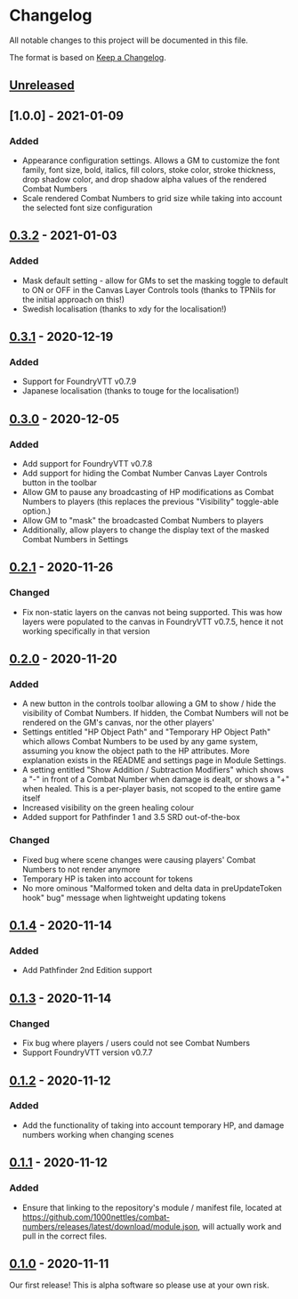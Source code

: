# Changelog

All notable changes to this project will be documented in this file.

The format is based on [Keep a Changelog](https://keepachangelog.com/en/1.0.0/).

## [Unreleased]

## [1.0.0] - 2021-01-09

### Added

- Appearance configuration settings. Allows a GM to customize the font family, font size, bold, italics, fill colors, stoke color, stroke thickness, drop shadow color, and drop shadow alpha values of the rendered Combat Numbers
- Scale rendered Combat Numbers to grid size while taking into account the selected font size configuration

## [0.3.2] - 2021-01-03

### Added

- Mask default setting - allow for GMs to set the masking toggle to default to ON or OFF in the Canvas Layer Controls tools (thanks to TPNils for the initial approach on this!)
- Swedish localisation (thanks to xdy for the localisation!)

## [0.3.1] - 2020-12-19

### Added

- Support for FoundryVTT v0.7.9
- Japanese localisation (thanks to touge for the localisation!)

## [0.3.0] - 2020-12-05

### Added

- Add support for FoundryVTT v0.7.8
- Add support for hiding the Combat Number Canvas Layer Controls button in the toolbar
- Allow GM to pause any broadcasting of HP modifications as Combat Numbers to players (this replaces the previous "Visibility" toggle-able option.)
- Allow GM to "mask" the broadcasted Combat Numbers to players
- Additionally, allow players to change the display text of the masked Combat Numbers in Settings

## [0.2.1] - 2020-11-26

### Changed

- Fix non-static layers on the canvas not being supported. This was how layers were populated to the canvas in FoundryVTT v0.7.5, hence it not working specifically in that version

## [0.2.0] - 2020-11-20

### Added

- A new button in the controls toolbar allowing a GM to show / hide the visibility of Combat Numbers. If hidden, the Combat Numbers will not be rendered on the GM's canvas, nor the other players'
- Settings entitled "HP Object Path" and "Temporary HP Object Path" which allows Combat Numbers to be used by any game system, assuming you know the object path to the HP attributes. More explanation exists in the README and settings page in Module Settings.
- A setting entitled "Show Addition / Subtraction Modifiers" which shows a "-" in front of a Combat Number when damage is dealt, or shows a "+" when healed. This is a per-player basis, not scoped to the entire game itself
- Increased visibility on the green healing colour
- Added support for Pathfinder 1 and 3.5 SRD out-of-the-box

### Changed

- Fixed bug where scene changes were causing players' Combat Numbers to not render anymore
- Temporary HP is taken into account for tokens
- No more ominous "Malformed token and delta data in preUpdateToken hook" bug" message when lightweight updating tokens

## [0.1.4] - 2020-11-14

### Added

- Add Pathfinder 2nd Edition support

## [0.1.3] - 2020-11-14

### Changed

- Fix bug where players / users could not see Combat Numbers
- Support FoundryVTT version v0.7.7

## [0.1.2] - 2020-11-12

### Added

- Add the functionality of taking into account temporary HP, and damage numbers working when changing scenes

## [0.1.1] - 2020-11-12

### Added

- Ensure that linking to the repository's module / manifest file, located at https://github.com/1000nettles/combat-numbers/releases/latest/download/module.json, will actually work and pull in the correct files.

## [0.1.0] - 2020-11-11

Our first release! This is alpha software so please use at your own risk.

[unreleased]: https://github.com/1000nettles/combat-numbers/compare/v0.3.2...HEAD
[0.3.2]: https://github.com/1000nettles/combat-numbers/releases/tag/v0.3.2
[0.3.1]: https://github.com/1000nettles/combat-numbers/releases/tag/v0.3.1
[0.3.0]: https://github.com/1000nettles/combat-numbers/releases/tag/v0.3.0
[0.2.1]: https://github.com/1000nettles/combat-numbers/releases/tag/v0.2.1
[0.2.0]: https://github.com/1000nettles/combat-numbers/releases/tag/v0.2.0
[0.1.4]: https://github.com/1000nettles/combat-numbers/releases/tag/v0.1.4
[0.1.3]: https://github.com/1000nettles/combat-numbers/releases/tag/v0.1.3
[0.1.2]: https://github.com/1000nettles/combat-numbers/releases/tag/v0.1.2
[0.1.1]: https://github.com/1000nettles/combat-numbers/releases/tag/v0.1.1
[0.1.0]: https://github.com/1000nettles/combat-numbers/releases/tag/v0.1.0
